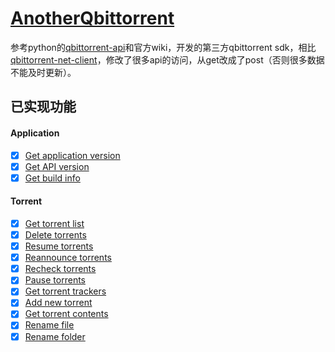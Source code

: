 # [AnotherQbittorrent](https://github.com/banned2054/AnotherQbittorrent)

参考python的[qbittorrent-api](https://github.com/rmartin16/qbittorrent-api)和官方wiki，开发的第三方qbittorrent sdk，相比[qbittorrent-net-client](https://github.com/fedarovich/qbittorrent-net-client)，修改了很多api的访问，从get改成了post（否则很多数据不能及时更新）。

## 已实现功能

#### Application

- [x] [Get application version](https://github.com/qbittorrent/qBittorrent/wiki/WebUI-API-(qBittorrent-4.1)#get-application-version)
- [x] [Get API version](https://github.com/qbittorrent/qBittorrent/wiki/WebUI-API-(qBittorrent-4.1)#get-api-version)
- [x] [Get build info](https://github.com/qbittorrent/qBittorrent/wiki/WebUI-API-(qBittorrent-4.1)#get-build-info)
#### Torrent
- [x] [Get torrent list](https://github.com/qbittorrent/qBittorrent/wiki/WebUI-API-(qBittorrent-4.1)#get-torrent-list)
- [x] [Delete torrents](https://github.com/qbittorrent/qBittorrent/wiki/WebUI-API-(qBittorrent-4.1)#delete-torrents)
- [x] [Resume torrents](https://github.com/qbittorrent/qBittorrent/wiki/WebUI-API-(qBittorrent-4.1)#resume-torrents)
- [x] [Reannounce torrents](https://github.com/qbittorrent/qBittorrent/wiki/WebUI-API-(qBittorrent-4.1)#reannounce-torrents)
- [x] [Recheck torrents](https://github.com/qbittorrent/qBittorrent/wiki/WebUI-API-(qBittorrent-4.1)#recheck-torrents)
- [x] [Pause torrents](https://github.com/qbittorrent/qBittorrent/wiki/WebUI-API-(qBittorrent-4.1)#pause-torrents)
- [x] [Get torrent trackers](https://github.com/qbittorrent/qBittorrent/wiki/WebUI-API-(qBittorrent-4.1)#get-torrent-trackers)
- [x] [Add new torrent](https://github.com/qbittorrent/qBittorrent/wiki/WebUI-API-(qBittorrent-4.1)#add-new-torrent)
- [x] [Get torrent contents](https://github.com/qbittorrent/qBittorrent/wiki/WebUI-API-(qBittorrent-4.1)#get-torrent-contents)
- [x] [Rename file](https://github.com/qbittorrent/qBittorrent/wiki/WebUI-API-(qBittorrent-4.1)#rename-file)
- [x] [Rename folder](https://github.com/qbittorrent/qBittorrent/wiki/WebUI-API-(qBittorrent-4.1)#rename-folder)